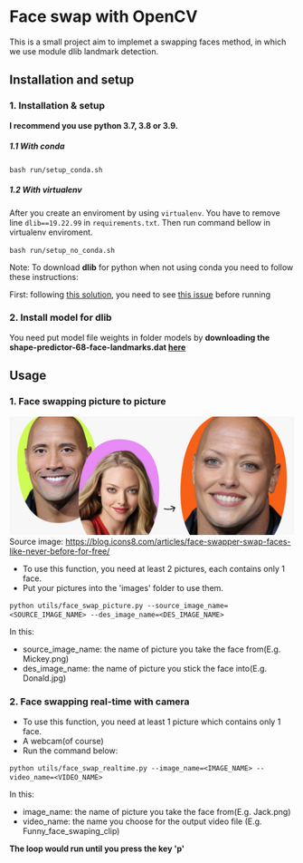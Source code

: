 # Face swap with OpenCV

This is a small project aim to implemet a swapping faces method, in which we use module dlib landmark detection.

## Installation and setup
### 1. Installation & setup
**I recommend you use python 3.7, 3.8 or 3.9.**

##### 1.1 With conda
`bash run/setup_conda.sh`

##### 1.2 With virtualenv
After you create an enviroment by using `virtualenv`. You have to remove line `dlib==19.22.99` in `requirements.txt`. Then run command bellow in virtualenv enviroment.

`bash run/setup_no_conda.sh`

Note: To download **dlib** for python when not using conda you need to follow these instructions:

First: following [this solution](https://github.com/sachadee/Dlib), you need to see [this issue](https://github.com/sachadee/Dlib/issues/2#issue-1862541044) before running

### 2. Install model for dlib
You need put model file weights in folder models by **downloading the shape-predictor-68-face-landmarks.dat [here](https://drive.google.com/file/d/1ysJAViqMnkVhp2Bt2pMgIYC83WsSyg71/view?usp=sharing)**

## Usage
### 1. Face swapping picture to picture
![](https://github.com/TruongNoDame/Face-Swap-with-OpenCV/blob/main/Demo_image2image.jpg)
Source image: https://blog.icons8.com/articles/face-swapper-swap-faces-like-never-before-for-free/

+ To use this function, you need at least 2 pictures, each contains only 1 face.
+ Put your pictures into the 'images' folder to use them.
```
python utils/face_swap_picture.py --source_image_name=<SOURCE_IMAGE_NAME> --des_image_name=<DES_IMAGE_NAME>
```

In this:
+ source_image_name: the name of picture you take the face from(E.g. Mickey.png)
+ des_image_name: the name of picture you stick the face into(E.g. Donald.jpg)

### 2. Face swapping real-time with camera
+ To use this function, you need at least 1 picture which contains only 1 face.
+ A webcam(of course)
+ Run the command below:
```
python utils/face_swap_realtime.py --image_name=<IMAGE_NAME> --video_name=<VIDEO_NAME> 
```

In this:
+ image_name: the name of picture you take the face from(E.g. Jack.png)
+ video_name: the name you choose for the output video file (E.g. Funny_face_swaping_clip)

**The loop would run until you press the key 'p'**

